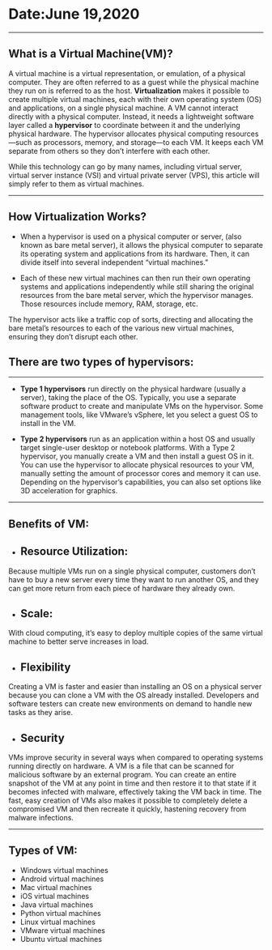 # Date:June 19,2020

--------

## What is a Virtual Machine(VM)?

A virtual machine is a virtual representation, or emulation, of a physical computer. They are often referred to as a guest while the physical machine they run on is referred to as the host.
**Virtualization** makes it possible to create multiple virtual machines, each with their own operating system (OS) and applications, on a single physical machine. A VM cannot interact directly with a physical computer. Instead, it needs a lightweight software layer called a **hypervisor** to coordinate between it and the underlying physical hardware. The hypervisor allocates physical computing resources—such as processors, memory, and storage—to each VM. It keeps each VM separate from others so they don’t interfere with each other.

While this technology can go by many names, including virtual server, virtual server instance (VSI) and virtual private server (VPS), this article will simply refer to them as virtual machines.

--------

## How Virtualization Works?

- When a hypervisor is used on a physical computer or server, (also known as bare metal server), it allows the physical computer to separate its operating system and applications from its hardware. Then, it can divide itself into several independent “virtual machines.”

- Each of these new virtual machines can then run their own operating systems and applications independently while still sharing the original resources from the bare metal server, which the hypervisor manages. Those resources include memory, RAM, storage, etc.

The hypervisor acts like a traffic cop of sorts, directing and allocating the bare metal’s resources to each of the various new virtual machines, ensuring they don’t disrupt each other.

## There are two types of hypervisors:

--------

- **Type 1 hypervisors** run directly on the physical hardware (usually a server), taking the place of the OS. Typically, you use a separate software product to create and manipulate VMs on the hypervisor. Some management tools, like VMware’s vSphere, let you select a guest OS to install in the VM.

- **Type 2 hypervisors** run as an application within a host OS and usually target single-user desktop or notebook platforms. With a Type 2 hypervisor, you manually create a VM and then install a guest OS in it. You can use the hypervisor to allocate physical resources to your VM, manually setting the amount of processor cores and memory it can use. Depending on the hypervisor’s capabilities, you can also set options like 3D acceleration for graphics.

-------

## Benefits of VM:

- ## Resource Utilization:
Because multiple VMs run on a single physical computer, customers don’t have to buy a new server every time they want to run another OS, and they can get more return from each piece of hardware they already own.

- ## Scale:
With cloud computing, it’s easy to deploy multiple copies of the same virtual machine to better serve increases in load.

- ## Flexibility
Creating a VM is faster and easier than installing an OS on a physical server because you can clone a VM with the OS already installed. Developers and software testers can create new environments on demand to handle new tasks as they arise.

- ## Security
VMs improve security in several ways when compared to operating systems running directly on hardware. A VM is a file that can be scanned for malicious software by an external program. You can create an entire snapshot of the VM at any point in time and then restore it to that state if it becomes infected with malware, effectively taking the VM back in time. The fast, easy creation of VMs also makes it possible to completely delete a compromised VM and then recreate it quickly, hastening recovery from malware infections.

-------

## Types of VM:

- Windows virtual machines
- Android virtual machines
- Mac virtual machines
- iOS virtual machines
- Java virtual machines
- Python virtual machines
- Linux virtual machines
- VMware virtual machines
- Ubuntu virtual machines
